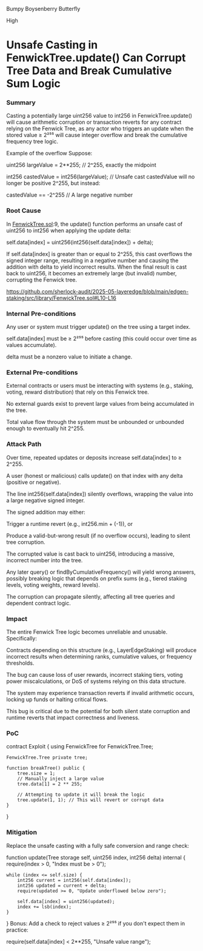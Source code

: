 Bumpy Boysenberry Butterfly

High

# Unsafe Casting in FenwickTree.update() Can Corrupt Tree Data and Break Cumulative Sum Logic

### Summary

Casting a potentially large uint256 value to int256 in FenwickTree.update() will cause arithmetic corruption or transaction reverts for any contract relying on the Fenwick Tree, as any actor who triggers an update when the stored value ≥ 2²⁵⁵ will cause integer overflow and break the cumulative frequency tree logic.

Example of the overflow
Suppose:

uint256 largeValue = 2**255; // 2^255, exactly the midpoint

int256 castedValue = int256(largeValue); // Unsafe cast
castedValue will no longer be positive 2^255, but instead:


castedValue == -2^255   // A large negative number

### Root Cause

In [FenwickTree.sol](https://github.com/Layer-Edge/edgen-staking/blob/main/src/FenwickTree.sol):9, the update() function performs an unsafe cast of uint256 to int256 when applying the update delta:

self.data[index] = uint256(int256(self.data[index]) + delta);

If self.data[index] is greater than or equal to 2^255, this cast overflows the signed integer range, resulting in a negative number and causing the addition with delta to yield incorrect results. When the final result is cast back to uint256, it becomes an extremely large (but invalid) number, corrupting the Fenwick tree.

https://github.com/sherlock-audit/2025-05-layeredge/blob/main/edgen-staking/src/library/FenwickTree.sol#L10-L16

### Internal Pre-conditions

Any user or system must trigger update() on the tree using a target index.

self.data[index] must be ≥ 2²⁵⁵ before casting (this could occur over time as values accumulate).

delta must be a nonzero value to initiate a change.



### External Pre-conditions

External contracts or users must be interacting with systems (e.g., staking, voting, reward distribution) that rely on this Fenwick tree.

No external guards exist to prevent large values from being accumulated in the tree.

Total value flow through the system must be unbounded or unbounded enough to eventually hit 2^255.



### Attack Path

Over time, repeated updates or deposits increase self.data[index] to ≥ 2^255.

A user (honest or malicious) calls update() on that index with any delta (positive or negative).

The line int256(self.data[index]) silently overflows, wrapping the value into a large negative signed integer.

The signed addition may either:

Trigger a runtime revert (e.g., int256.min + (-1)), or

Produce a valid-but-wrong result (if no overflow occurs), leading to silent tree corruption.

The corrupted value is cast back to uint256, introducing a massive, incorrect number into the tree.

Any later query() or findByCumulativeFrequency() will yield wrong answers, possibly breaking logic that depends on prefix sums (e.g., tiered staking levels, voting weights, reward levels).

The corruption can propagate silently, affecting all tree queries and dependent contract logic.

### Impact

The entire Fenwick Tree logic becomes unreliable and unusable. Specifically:

Contracts depending on this structure (e.g., LayerEdgeStaking) will produce incorrect results when determining ranks, cumulative values, or frequency thresholds.

The bug can cause loss of user rewards, incorrect staking tiers, voting power miscalculations, or DoS of systems relying on this data structure.

The system may experience transaction reverts if invalid arithmetic occurs, locking up funds or halting critical flows.

This bug is critical due to the potential for both silent state corruption and runtime reverts that impact correctness and liveness.

### PoC

contract Exploit {
    using FenwickTree for FenwickTree.Tree;

    FenwickTree.Tree private tree;

    function breakTree() public {
        tree.size = 1;
        // Manually inject a large value
        tree.data[1] = 2 ** 255;

        // Attempting to update it will break the logic
        tree.update(1, 1); // This will revert or corrupt data
    }
}


### Mitigation

Replace the unsafe casting with a fully safe conversion and range check:


function update(Tree storage self, uint256 index, int256 delta) internal {
    require(index > 0, "Index must be > 0");

    while (index <= self.size) {
        int256 current = int256(self.data[index]);
        int256 updated = current + delta;
        require(updated >= 0, "Update underflowed below zero");

        self.data[index] = uint256(updated);
        index += lsb(index);
    }
}
Bonus: Add a check to reject values ≥ 2²⁵⁵ if you don't expect them in practice:


require(self.data[index] < 2**255, "Unsafe value range");
